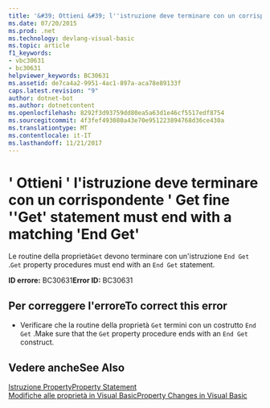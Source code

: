 ```yaml
---
title: '&#39; Ottieni &#39; l''istruzione deve terminare con un corrispondente &#39; Get fine &#39;'
ms.date: 07/20/2015
ms.prod: .net
ms.technology: devlang-visual-basic
ms.topic: article
f1_keywords:
- vbc30631
- bc30631
helpviewer_keywords: BC30631
ms.assetid: de7ca4a2-9951-4ac1-897a-aca78e89133f
caps.latest.revision: "9"
author: dotnet-bot
ms.author: dotnetcontent
ms.openlocfilehash: 8292f3d93759dd80ea5a63d1e46cf5517edf8754
ms.sourcegitcommit: 4f3fef493080a43e70e951223894768d36ce430a
ms.translationtype: MT
ms.contentlocale: it-IT
ms.lasthandoff: 11/21/2017
---
```

# <a name="39get39-statement-must-end-with-a-matching-39end-get39"></a><span data-ttu-id="cd196-102">&#39; Ottieni &#39; l'istruzione deve terminare con un corrispondente &#39; Get fine &#39;</span><span class="sxs-lookup"><span data-stu-id="cd196-102">&#39;Get&#39; statement must end with a matching &#39;End Get&#39;</span></span>
<span data-ttu-id="cd196-103">Le routine della proprietà`Get` devono terminare con un'istruzione `End Get` .</span><span class="sxs-lookup"><span data-stu-id="cd196-103">`Get` property procedures must end with an `End Get` statement.</span></span>  
  
 <span data-ttu-id="cd196-104">**ID errore:** BC30631</span><span class="sxs-lookup"><span data-stu-id="cd196-104">**Error ID:** BC30631</span></span>  
  
## <a name="to-correct-this-error"></a><span data-ttu-id="cd196-105">Per correggere l'errore</span><span class="sxs-lookup"><span data-stu-id="cd196-105">To correct this error</span></span>  
  
-   <span data-ttu-id="cd196-106">Verificare che la routine della proprietà `Get` termini con un costrutto `End Get` .</span><span class="sxs-lookup"><span data-stu-id="cd196-106">Make sure that the `Get` property procedure ends with an `End Get` construct.</span></span>  
  
## <a name="see-also"></a><span data-ttu-id="cd196-107">Vedere anche</span><span class="sxs-lookup"><span data-stu-id="cd196-107">See Also</span></span>  
 [<span data-ttu-id="cd196-108">Istruzione Property</span><span class="sxs-lookup"><span data-stu-id="cd196-108">Property Statement</span></span>](../../visual-basic/language-reference/statements/property-statement.md)  
 [<span data-ttu-id="cd196-109">Modifiche alle proprietà in Visual Basic</span><span class="sxs-lookup"><span data-stu-id="cd196-109">Property Changes in Visual Basic</span></span>](http://msdn.microsoft.com/en-us/1c138efa-9bc2-44d7-80a0-f3a7c2510264)
